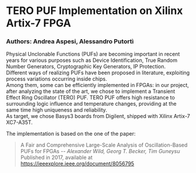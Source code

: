 # TERO PUF Implementation on Xilinx Artix-7 FPGA
### Authors: Andrea Aspesi, Alessandro Putortì

Physical Unclonable Functions (PUFs) are becoming important in recent years for various purposes such as Device Identification, True Random Number Generators, Cryptographic Key Generators, IP Protection.  
Different ways of realizing PUFs have been proposed in literature, exploiting process variations occurring inside chips.  
Among them, some can be efficiently implemented in FPGAs: in our project, after analyzing the state of the art, we chose to implement a Transient Effect Ring Oscillator (TERO) PUF.
TERO PUF offers high resistance to surrounding logic influence and temperature changes, providing at the same time high uniqueness and reliability.  
As target, we chose Basys3 boards from Digilent, shipped with Xilinx Artix-7 XC7-A35T.

The implementation is based on the one of the paper:
>A Fair and Comprehensive Large-Scale Analysis of
Oscillation-Based PUFs for FPGAs
> -- <cite>Alexander Wild, Georg T. Becker, Tim Guneysu</cite>
Published in 2017, available at https://ieeexplore.ieee.org/document/8056795